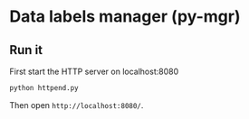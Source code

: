 # Data labels manager (py-mgr)

## Run it

First start the HTTP server on localhost:8080

```bash
python httpend.py
```

Then open `http://localhost:8080/`.
